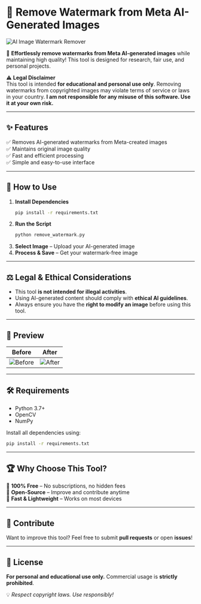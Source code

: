 
# 🚀 Remove Watermark from Meta AI-Generated Images  

![AI Image Watermark Remover](https://via.placeholder.com/1000x400?text=AI+Image+Watermark+Remover)  

🔹 **Effortlessly remove watermarks from Meta AI-generated images** while maintaining high quality! This tool is designed for research, fair use, and personal projects.  

⚠️ **Legal Disclaimer**  
This tool is intended **for educational and personal use only**. Removing watermarks from copyrighted images may violate terms of service or laws in your country. **I am not responsible for any misuse of this software. Use it at your own risk.**  

---

## ✨ Features  
✅ Removes AI-generated watermarks from Meta-created images  
✅ Maintains original image quality  
✅ Fast and efficient processing  
✅ Simple and easy-to-use interface  

---

## 📌 How to Use  
1. **Install Dependencies**  
   ```bash
   pip install -r requirements.txt
   ```  
2. **Run the Script**  
   ```bash
   python remove_watermark.py
   ```  
3. **Select Image** – Upload your AI-generated image  
4. **Process & Save** – Get your watermark-free image  

---

## ⚖️ Legal & Ethical Considerations  
- This tool **is not intended for illegal activities**.  
- Using AI-generated content should comply with **ethical AI guidelines**.  
- Always ensure you have the **right to modify an image** before using this tool.  

---

## 🎨 Preview  
Before | After  
:-------------------------:|:-------------------------:  
![Before](https://via.placeholder.com/300?text=Before) | ![After](https://via.placeholder.com/300?text=After)  

---

## 🛠️ Requirements  
- Python 3.7+  
- OpenCV  
- NumPy  

Install all dependencies using:  
```bash
pip install -r requirements.txt
```

---

## 🏆 Why Choose This Tool?  
🔹 **100% Free** – No subscriptions, no hidden fees  
🔹 **Open-Source** – Improve and contribute anytime  
🔹 **Fast & Lightweight** – Works on most devices  

---

## 🤝 Contribute  
Want to improve this tool? Feel free to submit **pull requests** or open **issues**!  

---

## 📜 License  
**For personal and educational use only.** Commercial usage is **strictly prohibited**.  

💡 *Respect copyright laws. Use responsibly!*  

